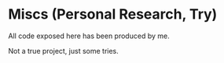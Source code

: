 # Miscs (Personal Research, Try)

All code exposed here has been produced by me.

Not a true project, just some tries.

